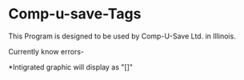 # Comp-u-save-Tags

This Program is designed to be used by Comp-U-Save Ltd. in Illinois. 

Currently know errors-

*Intigrated graphic will display as "[]"

